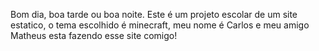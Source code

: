 Bom dia, boa tarde ou boa noite.
Este é um projeto escolar de um site estatico, o tema escolhido é minecraft, meu nome é Carlos e meu amigo Matheus esta fazendo esse site comigo!
